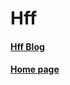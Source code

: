 # Hff

#### [Hff Blog](https://huangfangfeng.github.io/blog-index/)

#### [Home page](http://47.114.157.97/)
